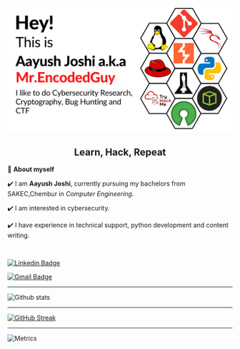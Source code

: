 <!-- README FILE CODE -->
![Header](Aayush.png)

<h2 align=center>Learn, Hack, Repeat</h2>


<!--ABOUT ME CODE-->
🌱 **About myself**<br>

✔️ I am **Aayush Joshi**, currently pursuing my bachelors from SAKEC,Chembur in *Computer Engineering*. <br>

✔️ I am interested in cybersecurity. <br>

✔️ I have experience in technical support, python development and content writing.<br>

<br>

<!-- SOCAIL MEDIA HANDLES -->
[![Linkedin Badge](https://img.shields.io/badge/-AayushJoshi-blue?style=flat-square&logo=Linkedin&logoColor=white&link=https://www.linkedin.com/in/aayushjoshi/)](https://www.linkedin.com/in/aayushjoshi/)

[![Gmail Badge](https://img.shields.io/badge/-aayushj8355@gmail.com-c14438?style=flat-square&logo=Gmail&logoColor=white&link=mailto:aayushj8355@gmail.com)](mailto:aayushj8355@gmail.com)

---

<!-- GITHUB STATISTICS -->
 ![Github stats](https://github-readme-stats.vercel.app/api?username=Aayushjoshi28)  
 
 
 <hr>
 
<!--  CONTRIBUTION AND STREAK BLOCK -->
 [![GitHub Streak](https://github-readme-streak-stats.herokuapp.com/?user=Aayushjoshi28&currStreakNum=2FD3EB&fire=pink&sideLabels=F00&theme=nightowl)](https://git.io/streak-stats)       
        
---
  </code>
</p>


<!-- ![My github stats](https://github-readme-stats.vercel.app/api?username=Aayushjoshi28&show_icons=true&title_color=fff&icon_color=79ff97&text_color=9f9f9f&bg_color=151515&count_private=true&width=40%&align=left) 
<center><img src="https://logimp.files.wordpress.com/2019/01/viral-p-1.gif?w=736&zoom=2" align="right" width="30%"></center>
 -->


![Metrics](https://metrics.lecoq.io/Aayushjoshi28?template=classic&base.activity=0&base.community=0&base.repositories=0&languages=1&stars=1&activity=1&achievements=1&languages.ignored=html&languages.limit=8&languages.sections=most-used&languages.colors=github&languages.threshold=0%25&languages.indepth=false&languages.analysis.timeout=15&languages.categories=markup%2C%20programming&languages.recent.categories=markup%2C%20programming&languages.recent.load=300&languages.recent.days=14&stars.limit=4&activity.limit=7&activity.load=300&activity.days=14&activity.filter=all&activity.visibility=all&activity.timestamps=false&achievements.threshold=C&achievements.secrets=true&achievements.display=detailed&achievements.limit=8&config.timezone=Asia%2FCalcutta)
